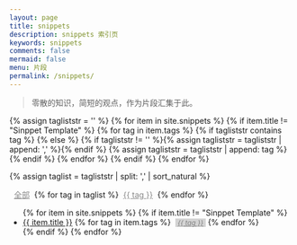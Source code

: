 ```yaml
---
layout: page
title: snippets
description: snippets 索引页
keywords: snippets
comments: false
mermaid: false
menu: 片段
permalink: /snippets/
---
```


> 零散的知识，简短的观点，作为片段汇集于此。

{% assign tagliststr = '' %}
{% for item in site.snippets %}
{% if item.title != "Sinppet Template" %}
{% for tag in item.tags %}
{% if tagliststr contains tag %}
{% else %}
{% if tagliststr != '' %}{% assign tagliststr = tagliststr | append: ',' %}{% endif %}
{% assign tagliststr = tagliststr | append: tag %}
{% endif %}
{% endfor %}
{% endif %}
{% endfor %}

{% assign taglist = tagliststr | split: ',' | sort_natural %}

<a href="{{ site.url }}/snippets/" style="color:#888;display:inline-block;margin:0 8px;">全部</a>{% for tag in taglist %}<a href="{{ site.url }}/snippets/?tag={{ tag }}" style="color:#888;display:inline-block;margin:0 8px;">{{ tag }}</a>{% endfor %}

<ul class="listing">
{% for item in site.snippets %}
{% if item.title != "Sinppet Template" %}
<li class="listing-item" tags="{% for tag in item.tags %}{{ tag }} {% endfor %}">
  <a href="{{ site.url }}{{ item.url }}">{{ item.title }}</a>
  {% for tag in item.tags %}
  <a style="font-size:12px;color:gray;font-style:italic;display:inline-block;margin:0 0 0 4px;padding:0 4px;background-color:lightgray;" href="{{ site.url }}/snippets/?tag={{ tag }}" title="{{ tag }}">{{ tag }}</a>
  {% endfor %}
</li>
{% endif %}
{% endfor %}
</ul>

<script>
jQuery(function() {
    function getUrlParam(name) {
        var reg = new RegExp("(^|&)" + name + "=([^&]*)(&|$)");
        var r = window.location.search.substr(1).match(reg);
        if (r != null) return r[2]; return null;
    }

    var tag = getUrlParam('tag');
    if (tag == undefined || tag === '') {
        return;
    }

    $(".listing-item").each(function() {
        if ($(this).attr('tags').indexOf(tag) < 0) {
            $(this).css('display', 'none');
        }
    });

});
</script>
